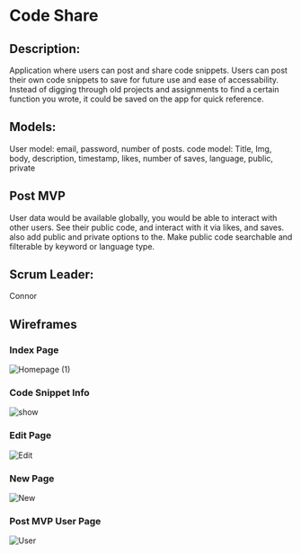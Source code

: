 # Code Share

## Description:

Application where users can post and share code snippets. Users can post their own code snippets to save for future use and ease of accessability. Instead of digging through old projects and assignments to find a certain function you wrote, it could be saved on the app for quick reference.

## Models:

User model: email, password, number of posts.
code model: Title, Img, body, description, timestamp, likes, number of saves, language, public, private

## Post MVP

User data would be available globally, you would be able to interact with other users. See their public code, and interact with it via likes, and saves. also add public and private options to the. Make public code searchable and filterable by keyword or language type.

## Scrum Leader:

Connor

## Wireframes

### Index Page

![Homepage (1)](https://user-images.githubusercontent.com/58124052/82001132-0417a600-9620-11ea-9680-9aabbaea4b74.png)

### Code Snippet Info

![show](https://user-images.githubusercontent.com/58124052/82001868-d59aca80-9621-11ea-9b40-9d42c0bcf842.png)

### Edit Page

![Edit](https://user-images.githubusercontent.com/58124052/82002375-3d054a00-9623-11ea-9b02-704159cb228c.png)

### New Page

![New](https://user-images.githubusercontent.com/58124052/82002747-3d521500-9624-11ea-81ee-fe1b119f1ad5.png)

### Post MVP User Page

![User](https://user-images.githubusercontent.com/58124052/82003195-5b6c4500-9625-11ea-8be2-49ffd6de359d.png)
